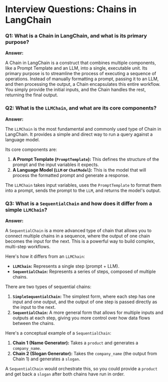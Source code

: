 # Interview Questions: Chains in LangChain

### Q1: What is a Chain in LangChain, and what is its primary purpose?

**Answer:**

A Chain in LangChain is a construct that combines multiple components, like a Prompt Template and an LLM, into a single, executable unit. Its primary purpose is to streamline the process of executing a sequence of operations. Instead of manually formatting a prompt, passing it to an LLM, and then processing the output, a Chain encapsulates this entire workflow. You simply provide the initial inputs, and the Chain handles the rest, returning the final output.

### Q2: What is the `LLMChain`, and what are its core components?

**Answer:**

The `LLMChain` is the most fundamental and commonly used type of Chain in LangChain. It provides a simple and direct way to run a query against a language model.

Its core components are:

1.  **A Prompt Template (`PromptTemplate`):** This defines the structure of the prompt and the input variables it expects.
2.  **A Language Model (`LLM` or `ChatModel`):** This is the model that will process the formatted prompt and generate a response.

The `LLMChain` takes input variables, uses the `PromptTemplate` to format them into a prompt, sends the prompt to the `LLM`, and returns the model's output.

### Q3: What is a `SequentialChain` and how does it differ from a simple `LLMChain`?

**Answer:**

A `SequentialChain` is a more advanced type of chain that allows you to connect multiple chains in a sequence, where the output of one chain becomes the input for the next. This is a powerful way to build complex, multi-step workflows.

Here's how it differs from an `LLMChain`:

*   **`LLMChain`:** Represents a single step (prompt + LLM).
*   **`SequentialChain`:** Represents a series of steps, composed of multiple chains.

There are two types of sequential chains:

1.  **`SimpleSequentialChain`:** The simplest form, where each step has one input and one output, and the output of one step is passed directly as the input to the next.
2.  **`SequentialChain`:** A more general form that allows for multiple inputs and outputs at each step, giving you more control over how data flows between the chains.

Here's a conceptual example of a `SequentialChain`:

1.  **Chain 1 (Name Generator):** Takes a `product` and generates a `company_name`.
2.  **Chain 2 (Slogan Generator):** Takes the `company_name` (the output from Chain 1) and generates a `slogan`.

A `SequentialChain` would orchestrate this, so you could provide a `product` and get back a `slogan` after both chains have run in order.
